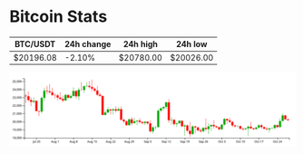 # Bitcoin Stats

BTC/USDT|24h change|24h high|24h low|
|---|---|---|---|
|$20196.08|-2.10%|$20780.00|$20026.00|

<img src="./chart.svg">
